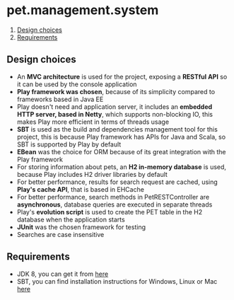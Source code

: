 # pet.management.system

<ol>
    <li><a href="#design">Design choices</a></li>
    <li><a href="#requirements">Requirements</a></li>
</ol>

**<a name="design"><h2>Design choices</h2></a>**
<ul>
    <li>An <b>MVC architecture</b> is used for the project, exposing a <b>RESTful API</b> so it can be used by the console application</li>
    <li><b>Play framework was chosen</b>, because of its simplicity compared to frameworks based in Java EE</li>
    <li>Play doesn't need and application server, it includes an <b>embedded HTTP server, based in Netty</b>, which supports non-blocking IO, this makes Play more efficient in terms of threads usage</li>
    <li><b>SBT</b> is used as the build and dependencies management tool for this project, this is because Play framework has APIs for Java and Scala, so SBT is supported by Play by default</li>
    <li><b>EBean</b> was the choice for ORM because of its great integration with the Play framework</li>
    <li>For storing information about pets, an <b>H2 in-memory database</b> is used, because Play includes H2 driver libraries by default</li>
    <li>For better performance, results for search request are cached, using <b>Play's cache API</b>, that is based in EHCache</li>
    <li>For better performance, search methods in PetRESTController are <b>asynchronous</b>, database queries are executed in separate threads</li>
    <li>Play's <b>evolution script</b> is used to create the PET table in the H2 database when the application starts</li>
    <li><b>JUnit</b> was the chosen framework for testing</li>
    <li>Searches are case insensitive</li>
</ul>

**<a name="requirements"><h2>Requirements</h2></a>**
<ul>
    <li>JDK 8, you can get it from <a href="http://www.oracle.com/technetwork/java/javase/downloads/jdk8-downloads-2133151.html" target="_new">here</a></li>
    <li>SBT, you can find installation instructions for Windows, Linux or Mac <a href="http://www.scala-sbt.org/0.13/docs/Setup.html" target="_new">here</a></li>
</ul>
